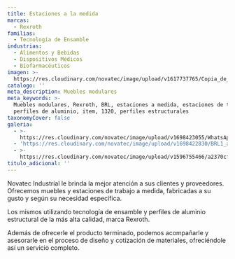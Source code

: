 ```yaml
---
title: Estaciones a la medida
marcas:
  - Rexroth
familias:
  - Tecnología de Ensamble
industrias:
  - Alimentos y Bebidas
  - Dispositivos Médicos
  - Biofarmacéuticos
imagen: >-
  https://res.cloudinary.com/novatec/image/upload/v1617737765/Copia_de_Dise%C3%B1o_sin_t%C3%ADtulo_51_nv8usm.png
catalogo: ''
meta_description: Muebles modulares
meta_keywords: >-
  Muebles modulares, Rexroth, BRL, estaciones a medida, estaciones de trabajo,
  perfiles de aluminio, item, 1320, perfiles estructurales
taxonomyCover: false
galeria:
  - >-
    https://res.cloudinary.com/novatec/image/upload/v1698423055/WhatsApp_Image_2023-02-17_at_09.32.21_hnn3nd.jpg
  - 'https://res.cloudinary.com/novatec/image/upload/v1698422830/BRL1_agxwmt.png'
  - >-
    https://res.cloudinary.com/novatec/image/upload/v1596755466/a2370cf8-dec9-4da0-a707-418694ca1785_t3qhcw.jpg
titulo_adicional: ''
---
```


Novatec Industrial le brinda la mejor atención a sus clientes y proveedores. Ofrecemos muebles y estaciones de trabajo a medida, fabricadas a su gusto y según su necesidad específica.

Los mismos utilizando tecnología de ensamble y perfiles de aluminio estructural de la más alta calidad, marca Rexroth.

Además de ofrecerle el producto terminado, podemos acompañarle y asesorarle en el proceso de diseño y cotización de materiales, ofreciéndole así un servicio completo.
